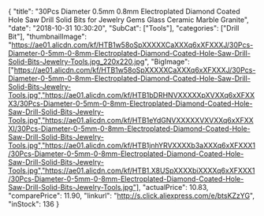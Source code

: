 {
	"title": "30Pcs Diameter 0.5mm  0.8mm Electroplated Diamond Coated Hole Saw Drill Solid Bits for Jewelry Gems Glass Ceramic Marble Granite",
	"date": "2018-10-31 10:30:20",
	"SubCat": ["Tools"],
	"categories": ["Drill Bit"],
	"thumbnailImage": "https://ae01.alicdn.com/kf/HTB1w58oSpXXXXXCaXXXq6xXFXXXJ/30Pcs-Diameter-0-5mm-0-8mm-Electroplated-Diamond-Coated-Hole-Saw-Drill-Solid-Bits-Jewelry-Tools.jpg_220x220.jpg",
	"BigImage": ["https://ae01.alicdn.com/kf/HTB1w58oSpXXXXXCaXXXq6xXFXXXJ/30Pcs-Diameter-0-5mm-0-8mm-Electroplated-Diamond-Coated-Hole-Saw-Drill-Solid-Bits-Jewelry-Tools.jpg","https://ae01.alicdn.com/kf/HTB1bDRHNVXXXXXpXVXXq6xXFXXX3/30Pcs-Diameter-0-5mm-0-8mm-Electroplated-Diamond-Coated-Hole-Saw-Drill-Solid-Bits-Jewelry-Tools.jpg","https://ae01.alicdn.com/kf/HTB1eYdGNVXXXXXVXVXXq6xXFXXXI/30Pcs-Diameter-0-5mm-0-8mm-Electroplated-Diamond-Coated-Hole-Saw-Drill-Solid-Bits-Jewelry-Tools.jpg","https://ae01.alicdn.com/kf/HTB1jnhYRVXXXXb3aXXXq6xXFXXX1/30Pcs-Diameter-0-5mm-0-8mm-Electroplated-Diamond-Coated-Hole-Saw-Drill-Solid-Bits-Jewelry-Tools.jpg","https://ae01.alicdn.com/kf/HTB1.X8USpXXXXbiXXXXq6xXFXXX1/30Pcs-Diameter-0-5mm-0-8mm-Electroplated-Diamond-Coated-Hole-Saw-Drill-Solid-Bits-Jewelry-Tools.jpg"],
	"actualPrice": 10.83,
	"comparePrice": 11.90,
	"linkurl": "http://s.click.aliexpress.com/e/btsKZzYG",
	"inStock": 136
}
